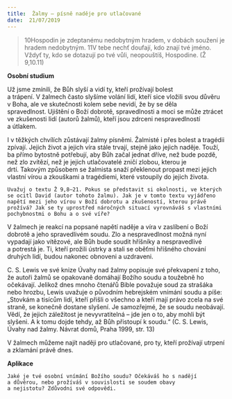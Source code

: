 ```yaml
---
title:  Žalmy – písně naděje pro utlačované
date:  21/07/2019
---
```


> <p></p>
> 10Hospodin je zdeptanému nedobytným hradem, v dobách soužení je hradem nedobytným. 11V tebe nechť doufají, kdo znají tvé jméno. Vždyť ty, kdo se dotazují po tvé vůli, neopouštíš, Hospodine. (Ž 9,10.11)

**Osobní studium**

Už jsme zmínili, že Bůh slyší a vidí ty, kteří prožívají bolest a trápení. V žalmech často slyšíme volání lidí, kteří sice vložili svou důvěru v Boha, ale ve skutečnosti kolem sebe nevidí, že by se děla spravedlnost. Ujištění o Boží dobrotě, spravedlnosti a moci se může ztrácet ve zkušenosti lidí (autorů žalmů), kteří jsou zdrceni nespravedlností a útlakem.

I v těžkých chvílích zůstávají žalmy písněmi. Žalmisté i přes bolest a tragédii zpívají. Jejich život a jejich víra stále trvají, stejně jako jejich naděje. Touží, ba přímo bytostně potřebují, aby Bůh začal jednat dříve, než bude pozdě, než zlo zvítězí, než je jejich utlačovatelé zničí zlobou, kterou je drtí. Takovým způsobem se žalmista snaží překlenout propast mezi jejich vlastní vírou a zkouškami a tragédiemi, které vstoupily do jejich života.

`Uvažuj o textu Ž 9,8–21. Pokus se představit si okolnosti, ve kterých se ocitl David (autor tohoto žalmu). Jak je v tomto textu vyjádřeno napětí mezi jeho vírou v Boží dobrotu a zkušeností, kterou právě prožívá? Jak se ty uprostřed náročných situací vyrovnáváš s vlastními pochybnostmi o Bohu a o své víře?`

V žalmech je reakcí na popsané napětí naděje a víra v zaslíbení o Boží dobrotě a jeho spravedlivém soudu. Zlo a nespravedlnost možná nyní vypadají jako vítězové, ale Bůh bude soudit hříšníky a nespravedlivé a potrestá je. Ti, kteří prožili ústrky a stali se oběťmi hříšného chování druhých lidí, budou nakonec obnoveni a uzdraveni.

C. S. Lewis ve své knize Úvahy nad žalmy popisuje své překvapení z toho, že autoři žalmů se opakovaně domáhají Božího soudu a toužebně ho očekávají. Jelikož dnes mnoho čtenářů Bible považuje soud za strašáka nebo hrozbu, Lewis uvažuje o původním hebrejském vnímání soudu a píše: „Stovkám a tisícům lidí, kteří přišli o všechno a kteří mají právo zcela na své straně, se konečně dostane slyšení. Je samozřejmé, že se soudu neobávají. Vědí, že jejich záležitost je nevyvratitelná – jde jen o to, aby mohli být slyšeni. A k tomu dojde tehdy, až Bůh přistoupí k soudu.“ (C. S. Lewis, Úvahy nad žalmy. Návrat domů, Praha 1999, str. 13)

V žalmech můžeme najít naději pro utlačované, pro ty, kteří prožívají utrpení a zklamání právě dnes.

**Aplikace**

`Jaké je tvé osobní vnímání Božího soudu? Očekáváš ho s nadějí a důvěrou, nebo prožíváš v souvislosti se soudem obavy a nejistotu? Zdůvodni své odpovědi.`